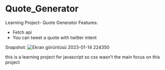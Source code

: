 # Quote_Generator
Learning Project- Quote Generator
Features:
- Fetch api
- You can tweet a quote with twitter intent

Snapshot:
![Ekran görüntüsü 2023-01-14 224350](https://user-images.githubusercontent.com/65722501/212493452-92777eba-d662-4789-b326-6282fa8d64bb.png)

this is a learning project for javascript so css wasn't the main focus on this project
